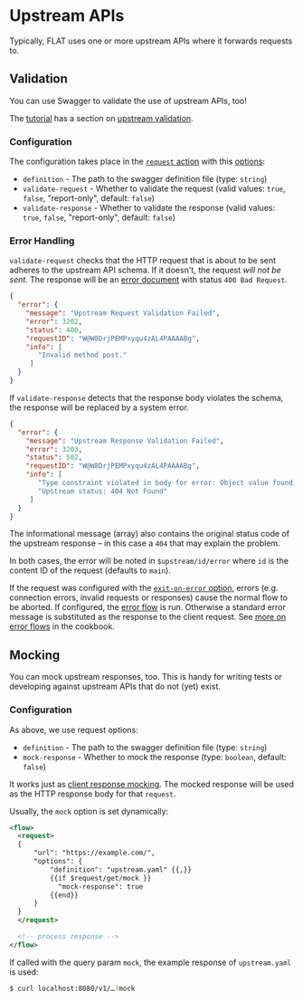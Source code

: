 # Upstream APIs

Typically, FLAT uses one or more upstream APIs where it forwards requests to.

## Validation

You can use Swagger to validate the use of upstream APIs, too!

The [tutorial](/tutorial/README.md) has a section on [upstream validation](/tutorial/README.md#upstream-validation).

### Configuration

The configuration takes place in the [`request` action](/reference/actions/request.md) with this [options](/reference/actions/request.md#options):

* `definition` - The path to the swagger definition file (type: `string`)
* `validate-request` - Whether to validate the request (valid values: `true`, `false`, "report-only", default: `false`)
* `validate-response` - Whether to validate the response (valid values: `true`, `false`, "report-only", default: `false`)

### Error Handling

`validate-request` checks that the HTTP request that is about to be sent adheres to the upstream API schema. If it doesn't, the request _will not be sent_. The response will be an [error document](validation.md#system-error-document) with status `400 Bad Request`.

```json
{
  "error": {
    "message": "Upstream Request Validation Failed",
    "error": 3202,
    "status": 400,
    "requestID": "W@W8DrjPEMPxyqu4zAL4PAAAABg",
    "info": [
       "Invalid method post."
     ]
  }
}
```

If `validate-response` detects that the response body violates the schema, the response will be replaced by a system error.

```json
{
  "error": {
    "message": "Upstream Response Validation Failed",
    "error": 3203,
    "status": 502,
    "requestID": "W@W8DrjPEMPxyqu4zAL4PAAAABg",
    "info": [
       "Type constraint violated in body for error: Object value found, but a string is required.",
       "Upstream status: 404 Not Found"
     ]
  }
}
```

The informational message (array) also contains the original status code of the upstream response – in this case a `404` that may explain the problem.


In both cases, the error will be noted in `$upstream/id/error` where `id` is the content ID of the request (defaults to `main`).

If the request was configured with the [`exit-on-error` option](/reference/actions/request.md#options), errors (e.g. connection errors, invalid requests or responses) cause the normal flow to be aborted. If configured, the [error flow](/reference/OpenAPI/routing.md#error-flow) is run. Otherwise a standard error message is substituted as the response to the client request. See [more on error flows](/cookbook/error-flow.md) in the cookbook.


## Mocking

You can mock upstream responses, too. This is handy for writing tests or developing against upstream APIs that do not (yet) exist.

### Configuration

As above, we use request options:

* `definition` - The path to the swagger definition file (type: `string`)
* `mock-response` - Whether to mock the response (type: `boolean`, default: `false`)

It works just as [client response mocking](mocking.md). The mocked response will be used as the HTTP response body for that `request`.

Usually, the `mock` option is set dynamically:

```xml
<flow>
  <request>
  {
      "url": "https://example.com/",
      "options": {
          "definition": "upstream.yaml" {{,}}
          {{if $request/get/mock }}
            "mock-response": true
          {{end}}
      }
  }
  </request>

  <!-- process response -->
</flow>
```

If called with the query param `mock`, the example response of `upstream.yaml` is used:

```bash
$ curl localhost:8080/v1/…?mock
```
